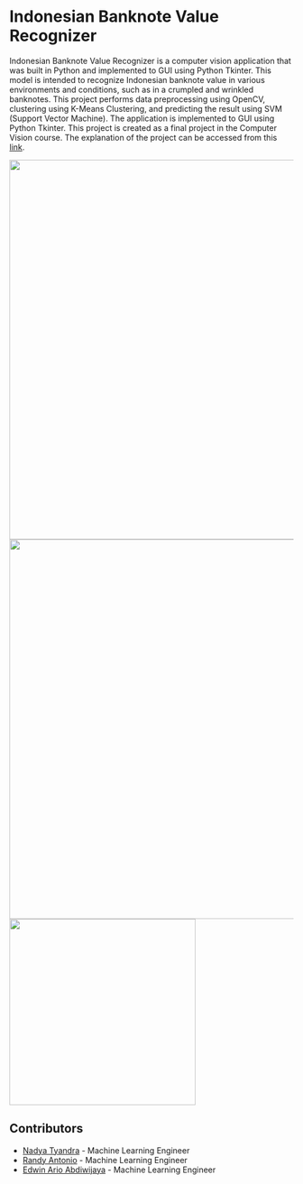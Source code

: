 # Indonesian Banknote Value Recognizer
Indonesian Banknote Value Recognizer is a computer vision application that was built in Python and implemented to GUI using Python Tkinter. This model is intended to recognize Indonesian banknote value in various environments and conditions, such as in a crumpled and wrinkled banknotes. This project performs data preprocessing using OpenCV, clustering using K-Means Clustering, and predicting the result using SVM (Support Vector Machine). The application is implemented to GUI using Python Tkinter. This project is created as a final project in the Computer Vision course. The explanation of the project can be accessed from this [link](https://nadyatyandra.notion.site/Indonesian-Banknote-Value-Recognizer-ae3cdecb9c324b77901e4c7fc2a3ed37?pvs=4).

<img width="673" src="https://user-images.githubusercontent.com/84224607/221841097-0ac4bb64-4fdc-450a-9e1e-1d4681a4289d.jpg">
<img width="673" src="https://user-images.githubusercontent.com/84224607/221841164-4eafd000-1255-4267-a513-2965cd76bad8.jpg">
<img width="330" src="https://user-images.githubusercontent.com/84224607/221841343-d45b47c8-5733-45e9-9f5f-415498e88acf.jpg">

## Contributors
- [Nadya Tyandra](https://www.linkedin.com/in/nadyatyandra/) - Machine Learning Engineer
- [Randy Antonio](https://www.linkedin.com/in/randy-antonio/) - Machine Learning Engineer
- [Edwin Ario Abdiwijaya](https://www.linkedin.com/in/edwinarioabdiwijaya/) - Machine Learning Engineer

